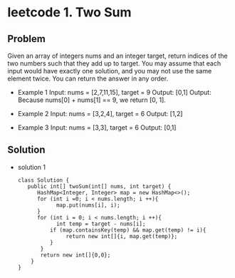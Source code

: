 leetcode 1. Two Sum
======================
## Problem ##
Given an array of integers nums and an integer target, return indices of the two numbers such that they add up to target.
You may assume that each input would have exactly one solution, and you may not use the same element twice.
You can return the answer in any order.

*  Example 1
   Input: nums = [2,7,11,15], target = 9
   Output: [0,1]
   Output: Because nums[0] + nums[1] == 9, we return [0, 1].
   
* Example 2
  Input: nums = [3,2,4], target = 6
  Output: [1,2]
  
* Example 3
  Input: nums = [3,3], target = 6
  Output: [0,1]
  
## Solution ##

* solution 1

      class Solution {
         public int[] twoSum(int[] nums, int target) {
            HashMap<Integer, Integer> map = new HashMap<>();
            for (int i =0; i < nums.length; i ++){
                  map.put(nums[i], i);
            }
            for (int i = 0; i < nums.length; i ++){
                  int temp = target - nums[i];
                if (map.containsKey(temp) && map.get(temp) != i){
                     return new int[]{i, map.get(temp)};
                }
             }
             return new int[]{0,0};
          }
      }


